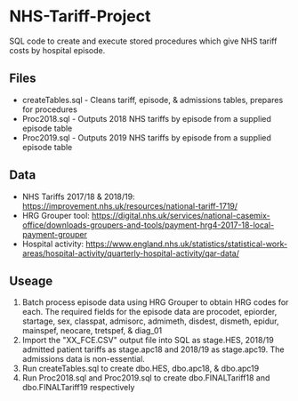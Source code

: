 # NHS-Tariff-Project  
SQL code to create and execute stored procedures which give NHS tariff costs by hospital episode.  

## Files  
- createTables.sql - Cleans tariff, episode, & admissions tables, prepares for procedures  
- Proc2018.sql - Outputs 2018 NHS tariffs by episode from a supplied episode table  
- Proc2019.sql - Outputs 2019 NHS tariffs by episode from a supplied episode table  

## Data  
- NHS Tariffs 2017/18 & 2018/19: https://improvement.nhs.uk/resources/national-tariff-1719/  
- HRG Grouper tool: https://digital.nhs.uk/services/national-casemix-office/downloads-groupers-and-tools/payment-hrg4-2017-18-local-payment-grouper  
- Hospital activity: https://www.england.nhs.uk/statistics/statistical-work-areas/hospital-activity/quarterly-hospital-activity/qar-data/  

## Useage
1. Batch process episode data using HRG Grouper to obtain HRG codes for each. The required fields for the episode data are procodet, epiorder, startage, sex, classpat, admisorc, admimeth, disdest, dismeth, epidur, mainspef, neocare, tretspef, & diag_01  
2. Import the "XX_FCE.CSV" output file into SQL as stage.HES, 2018/19 admitted patient tariffs as stage.apc18 and 2018/19 as stage.apc19. The admissions data is non-essential.  
3. Run createTables.sql to create dbo.HES, dbo.apc18, & dbo.apc19  
4. Run Proc2018.sql and Proc2019.sql to create dbo.FINALTariff18 and dbo.FINALTariff19 respectively  